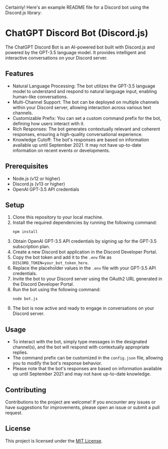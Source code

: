 Certainly! Here's an example README file for a Discord bot using the Discord.js library:

# ChatGPT Discord Bot (Discord.js)

The ChatGPT Discord Bot is an AI-powered bot built with Discord.js and powered by the GPT-3.5 language model. It provides intelligent and interactive conversations on your Discord server.

## Features

- Natural Language Processing: The bot utilizes the GPT-3.5 language model to understand and respond to natural language input, enabling human-like conversations.
- Multi-Channel Support: The bot can be deployed on multiple channels within your Discord server, allowing interaction across various text channels.
- Customizable Prefix: You can set a custom command prefix for the bot, defining how users interact with it.
- Rich Responses: The bot generates contextually relevant and coherent responses, ensuring a high-quality conversational experience.
- Knowledge Cutoff: The bot's responses are based on information available up until September 2021. It may not have up-to-date information on recent events or developments.

## Prerequisites

- Node.js (v12 or higher)
- Discord.js (v13 or higher)
- OpenAI GPT-3.5 API credentials

## Setup

1. Clone this repository to your local machine.
2. Install the required dependencies by running the following command:
   ```
   npm install
   ```
3. Obtain OpenAI GPT-3.5 API credentials by signing up for the GPT-3.5 subscription plan.
4. Create a new Discord bot application in the Discord Developer Portal.
5. Copy the bot token and add it to the `.env` file as `DISCORD_TOKEN=your_bot_token_here`.
6. Replace the placeholder values in the `.env` file with your GPT-3.5 API credentials.
7. Invite the bot to your Discord server using the OAuth2 URL generated in the Discord Developer Portal.
8. Run the bot using the following command:
   ```
   node bot.js
   ```
9. The bot is now active and ready to engage in conversations on your Discord server.

## Usage

- To interact with the bot, simply type messages in the designated channel(s), and the bot will respond with contextually appropriate replies.
- The command prefix can be customized in the `config.json` file, allowing you to modify the bot's response behavior.
- Please note that the bot's responses are based on information available up until September 2021 and may not have up-to-date knowledge.

## Contributing

Contributions to the project are welcome! If you encounter any issues or have suggestions for improvements, please open an issue or submit a pull request.

## License

This project is licensed under the [MIT License](LICENSE).
